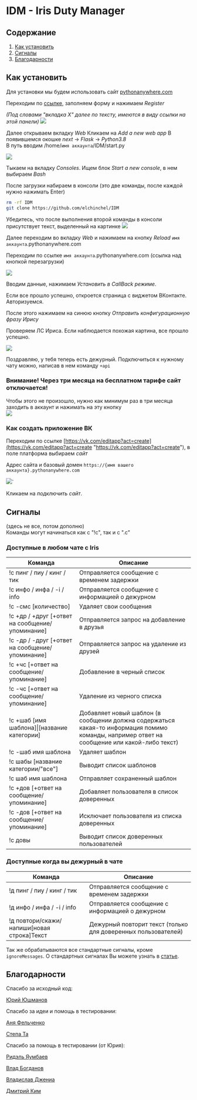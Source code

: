 # IDM - Iris Duty Manager

## Содержание
1. [Как установить](https://github.com/Elchinchel/IDM-SC-mod#Как-установить)
2. [Сигналы](https://github.com/Elchinchel/IDM-SC-mod#Сигналы)
3. [Благодарности](https://github.com/Elchinchel/IDM-SC-mod#Благодарности)

## Как установить
Для установки мы будем использовать сайт [pythonanywhere.com](https://www.pythonanywhere.com/)

Переходим по [ссылке](https://www.pythonanywhere.com/registration/register/beginner/), заполняем форму и нажимаем *Register*

*(Под словами "вкладка X" далее по тексту, имеются в виду ссылки на этой панели)*
[![](https://sun9-35.userapi.com/GvwS8jmduczHApabBhlJyeJcAzhMLkFEE8Bqmw/_UZT_5jUQtk.jpg)](https://sun9-35.userapi.com/GvwS8jmduczHApabBhlJyeJcAzhMLkFEE8Bqmw/_UZT_5jUQtk.jpg)


Далее открываем вкладку *Web*
Кликаем на *Add a new web app*
В появившемся окошке *next*  -> *Flask* -> *Python3.8*\
В путь вводим /home/`имя аккаунта`/IDM/start.py

[![](https://sun9-31.userapi.com/Ubm9YfJYjw435e9Fd4XOfDVWKJY08rNnaZFBLQ/m2rdSYuu1JY.jpg)](https://sun9-31.userapi.com/Ubm9YfJYjw435e9Fd4XOfDVWKJY08rNnaZFBLQ/m2rdSYuu1JY.jpg)

Тыкаем на вкладку *Consoles*. Ищем блок *Start a new console*, в нем выбираем *Bash*

После загрузки набираем в консоли
(это две команды, после каждой нужно нажимать Enter)
```bash
rm -rf IDM
git clone https://github.com/elchinchel/IDM
```
Убедитесь, что после выполнения второй команды в консоли присутствует текст, выделенный на картинке
[![](https://sun9-29.userapi.com/QzKneavZ1EPwJB074i-vuX4-o3EjrELuwI1yiw/JXxdYdolJuE.jpg)](https://sun9-29.userapi.com/QzKneavZ1EPwJB074i-vuX4-o3EjrELuwI1yiw/JXxdYdolJuE.jpg)


Далее переходим во вкладку *Web* и нажимаем на кнопку *Reload* `имя аккаунта`.pythonanywhere.com

Переходим по ссылке `имя аккаунта`.pythonanywhere.com (ссылка над кнопкой перезагрузки)

[![](https://sun9-58.userapi.com/BQNI2zd65Erkq0AU9DlMfohvqJ8id8rFZ0yx3A/UVdo0UBPYSo.jpg)](https://sun9-58.userapi.com/BQNI2zd65Erkq0AU9DlMfohvqJ8id8rFZ0yx3A/UVdo0UBPYSo.jpg)

Вводим данные, нажимаем *Установить в CallBack режиме*.

Если все прошло успешно, откроется страница с виджетом ВКонтакте. Авторизуемся.

После этого нажимаем на синюю кнопку *Отправить конфигурационную фразу Ирису*

Проверяем ЛС Ириса. Если наблюдается похожая картина, все прошло успешно.

[![](https://sun9-30.userapi.com/sVe1HXsLTeJJAooKetexpUA2SgzebW5x04XRPQ/IiwM_MRWBdc.jpg)](https://sun9-30.userapi.com/sVe1HXsLTeJJAooKetexpUA2SgzebW5x04XRPQ/IiwM_MRWBdc.jpg)

Поздравляю, у тебя теперь есть дежурный. Подключиться к нужному чату можно, написав в нем команду `+api`

### Внимание! Через три месяца на бесплатном тарифе сайт отключается!
Чтобы этого не произошло, нужно как минимум раз в три месяца заходить в аккаунт и нажимать на эту кнопку\
[![](https://sun9-45.userapi.com/jCRPUmhR1BziUy5dWC-9RFd6ymSU9zbNC3DgCg/AlaKKXFA_Ko.jpg)](https://sun9-45.userapi.com/jCRPUmhR1BziUy5dWC-9RFd6ymSU9zbNC3DgCg/AlaKKXFA_Ko.jpg)

### Как создать приложение ВК
Переходим по ссылке [https://vk.com/editapp?act=create](https://vk.com/editapp?act=create "https://vk.com/editapp?act=create"), в поле платформа выбираем *сайт*

Адрес сайта и базовый домен `https://{имя вашего аккаунта}.pythonanywhere.com`

[![](https://sun9-35.userapi.com/c854028/v854028210/1f14ef/nivEJzpzMZ4.jpg)](https://sun9-35.userapi.com/c854028/v854028210/1f14ef/nivEJzpzMZ4.jpg)`

Кликаем на *подключить сайт*.


## Сигналы
(здесь не все, потом дополню)\
Команды могут начинаться как с "!с", так и с ".с"

### Доступные в любом чате с Iris

|Команда|Описание|
|---|---|
|!с пинг / пиу / кинг / тик |Отправляется сообщение с временем задержки|
|!с инфо / инфа / -i / info |Отправляется сообщение с информацией о дежурном|
|!с -смс [количество] |Удаляет свои сообщения|
|!с +др / +друг [+ответ на сообщение/упоминание] |Отправляется запрос на добавление в друзья|
|!с -др / -друг [+ответ на сообщение/упоминание] |Отправляется запрос на удаление из друзей|
|!с +чс [+ответ на сообщение/упоминание] |Добавление в черный список|
|!с -чс [+ответ на сообщение/упоминание] |Удаление из черного списка|
|!с +шаб [имя шаблона]&#124;[название категории] | Добавляет новый шаблон (в сообщении должна содержаться какая-то информация помимо команды, например ответ на сообщение или какой-либо текст)|
|!с -шаб имя шаблона | Удаляет шаблон |
|!с шабы [название категории/"все"] | Выводит список шаблонов |
|!с шаб имя шаблона | Отправляет сохраненный шаблон |
|!с +дов [+ответ на сообщение/упоминание] | Добавляет пользователя в список доверенных |
|!с -дов [+ответ на сообщение/упоминание] | Исключает пользователя из списка доверенных |
|!с довы | Выводит список доверенных пользователей |


### Доступные когда вы дежурный в чате
|Команда|Описание|
|---|---|
|!д пинг / пиу / кинг / тик | Отправляется сообщение с временем задержки|
|!д инфо / инфа / -i / info |Отправляется сообщение с информацией о дежурном|
|!д повтори/скажи/напиши[новая строка]Текст| Дежурный повторит текст (только для доверенных пользователей) |

Так же обрабатываются все стандартные сигналы, кроме `ignoreMessages`. О стандартных сигналах Вы можете узнать в [статье](https://vk.com/@iris_cm-api2).


## Благодарности

Спасибо за исходный код:

[Юрий Юшманов](https://vk.com/llordrall)


Спасибо за идеи и помощь в тестировании:

[Аня Фельченко](https://vk.com/klubnishhhka)

[Степа Та](https://vk.com/st_ta)


Спасибо за помощь в тестировании (от Юрия):

[Ридэль Яумбаев](https://vk.com/ss_20)

[Влад Богданов](https://vk.com/gamtz)

[Владислав Джениа](https://vk.com/klubnishhhka)

[Дмитрий Ким](https://vk.com/iris_wolf)